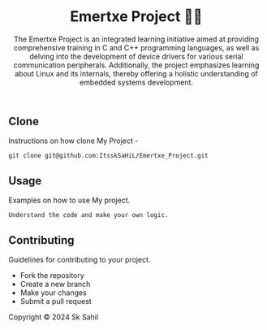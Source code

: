 <!DOCTYPE html>
<html lang="en">
<head>
  <meta charset="UTF-8">
  <meta name="viewport" content="width=device-width, initial-scale=1.0">
  <title>ReadMe 🐼 </title>
</head>
<body>
  <header>
    <h1>Emertxe Project 🧑‍💻</h1>
    <p>The Emertxe Project is an integrated learning initiative aimed at providing comprehensive training in C and C++ programming languages, as well as delving into the development of device drivers for various serial communication peripherals. Additionally, the project emphasizes learning about Linux and its internals, thereby offering a holistic understanding of embedded systems development.</p>
  </header>

  <section>
    <h2>Clone</h2>
    <p>Instructions on how clone My Project - </p>
    <pre><code>git clone git@github.com:ItsskSaHiL/Emertxe_Project.git</code></pre>
  </section>

  <section>
    <h2>Usage</h2>
    <p>Examples on how to use My project.</p>
    <pre><code>Understand the code and make your own logic.</code></pre>
  </section>

  <section>
    <h2>Contributing</h2>
    <p>Guidelines for contributing to your project.</p>
    <ul>
      <li>Fork the repository</li>
      <li>Create a new branch</li>
      <li>Make your changes</li>
      <li>Submit a pull request</li>
    </ul>
  </section>

  <footer>
    <p>Copyright © 2024 Sk Sahil</p>
  </footer>
</body>
</html>
